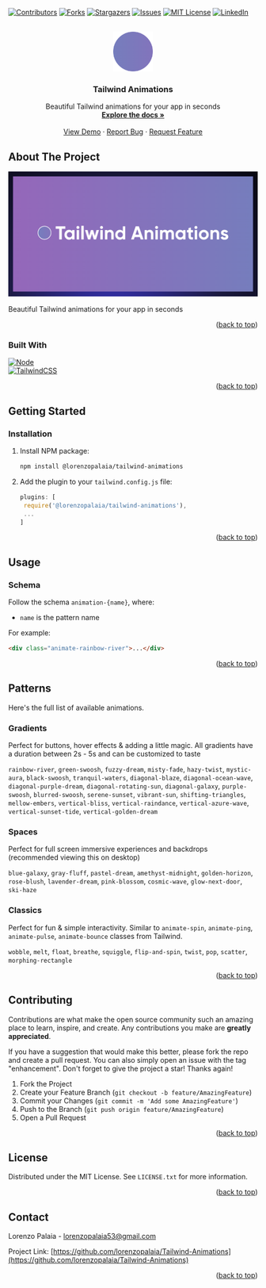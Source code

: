 <a name="readme-top"></a>

<!--
Here's a blank template to get started: To avoid retyping too much info. Do a search and replace with your text editor for the following: `Tailwind-Animations`, `twitter_handle`, `Tailwind Animations`, `Beautiful Tailwind animations for your app in seconds`
-->

<!-- PROJECT SHIELDS -->
<!--
*** I'm using markdown "reference style" links for readability.
*** Reference links are enclosed in brackets [ ] instead of parentheses ( ).
*** See the bottom of this document for the declaration of the reference variables
*** for contributors-url, forks-url, etc. This is an optional, concise syntax you may use.
*** https://www.markdownguide.org/basic-syntax/#reference-style-links
-->

[![Contributors][contributors-shield]][contributors-url]
[![Forks][forks-shield]][forks-url]
[![Stargazers][stars-shield]][stars-url]
[![Issues][issues-shield]][issues-url]
[![MIT License][license-shield]][license-url]
[![LinkedIn][linkedin-shield]][linkedin-url]

<!-- PROJECT LOGO -->
<br />
<div align="center">
  <a href="https://github.com/lorenzopalaia/Tailwind-Animations">
    <img src="repo_assets/logo.png" alt="Logo" width="80" height="80">
  </a>

<h3 align="center">Tailwind Animations</h3>

  <p align="center">
    Beautiful Tailwind animations for your app in seconds
    <br />
    <a href="https://github.com/lorenzopalaia/Tailwind-Animations"><strong>Explore the docs »</strong></a>
    <br />
    <br />
    <a href="https://play.tailwindcss.com/F9TqVwDeHLs">View Demo</a>
    ·
    <a href="https://github.com/lorenzopalaia/Tailwind-Animations/issues">Report Bug</a>
    ·
    <a href="https://github.com/lorenzopalaia/Tailwind-Animations/issues">Request Feature</a>
  </p>
</div>

<!-- TABLE OF CONTENTS -->
<!--
<details>
  <summary>Table of Contents</summary>
  <ol>
    <li>
      <a href="#about-the-project">About The Project</a>
      <ul>
        <li><a href="#built-with">Built With</a></li>
      </ul>
    </li>
    <li>
      <a href="#getting-started">Getting Started</a>
      <ul>
        <li><a href="#prerequisites">Prerequisites</a></li>
        <li><a href="#installation">Installation</a></li>
      </ul>
    </li>
    <li><a href="#usage">Usage</a></li>
    <li><a href="#roadmap">Roadmap</a></li>
    <li><a href="#contributing">Contributing</a></li>
    <li><a href="#license">License</a></li>
    <li><a href="#contact">Contact</a></li>
    <li><a href="#acknowledgments">Acknowledgments</a></li>
  </ol>
</details>
-->

<!-- ABOUT THE PROJECT -->

## About The Project

[![Product Name Preview][product-preview]](https://example.com)

Beautiful Tailwind animations for your app in seconds

<p align="right">(<a href="#readme-top">back to top</a>)</p>

### Built With

[![Node][Node.js]][Node-url]
<br />
[![TailwindCSS][TailwindCSS]][TailwindCSS-url]

<p align="right">(<a href="#readme-top">back to top</a>)</p>

<!-- GETTING STARTED -->

## Getting Started

### Installation

1. Install NPM package:

   ```sh
   npm install @lorenzopalaia/tailwind-animations
   ```

2. Add the plugin to your `tailwind.config.js` file:

   ```js
   plugins: [
    require('@lorenzopalaia/tailwind-animations'),
    ...
   ]
   ```

<p align="right">(<a href="#readme-top">back to top</a>)</p>

<!-- USAGE EXAMPLES -->

## Usage

### Schema

Follow the schema `animation-{name}`, where:

- `name` is the pattern name

For example:

```html
<div class="animate-rainbow-river">...</div>
```

<p align="right">(<a href="#readme-top">back to top</a>)</p>

<!-- ANIMATIONS -->

## Patterns

Here's the full list of available animations.

### Gradients

Perfect for buttons, hover effects & adding a little magic. All gradients have a duration between 2s - 5s and can be customized to taste

`rainbow-river`, `green-swoosh`, `fuzzy-dream`, `misty-fade`, `hazy-twist`, `mystic-aura`, `black-swoosh`, `tranquil-waters`, `diagonal-blaze`, `diagonal-ocean-wave`, `diagonal-purple-dream`, `diagonal-rotating-sun`, `diagonal-galaxy`, `purple-swoosh`, `blurred-swoosh`, `serene-sunset`, `vibrant-sun`, `shifting-triangles`, `mellow-embers`, `vertical-bliss`, `vertical-raindance`, `vertical-azure-wave`, `vertical-sunset-tide`, `vertical-golden-dream`

### Spaces

Perfect for full screen immersive experiences and backdrops (recommended viewing this on desktop)

`blue-galaxy`, `gray-fluff`, `pastel-dream`, `amethyst-midnight`, `golden-horizon`, `rose-blush`, `lavender-dream`, `pink-blossom`, `cosmic-wave`, `glow-next-door`, `ski-haze`

### Classics

Perfect for fun & simple interactivity. Similar to `animate-spin`, `animate-ping`, `animate-pulse`, `animate-bounce` classes from Tailwind.

`wobble`, `melt`, `float`, `breathe`, `squiggle`, `flip-and-spin`, `twist`, `pop`, `scatter`, `morphing-rectangle`

<p align="right">(<a href="#readme-top">back to top</a>)</p>

<!-- CONTRIBUTING -->

## Contributing

Contributions are what make the open source community such an amazing place to learn, inspire, and create. Any contributions you make are **greatly appreciated**.

If you have a suggestion that would make this better, please fork the repo and create a pull request. You can also simply open an issue with the tag "enhancement".
Don't forget to give the project a star! Thanks again!

1. Fork the Project
2. Create your Feature Branch (`git checkout -b feature/AmazingFeature`)
3. Commit your Changes (`git commit -m 'Add some AmazingFeature'`)
4. Push to the Branch (`git push origin feature/AmazingFeature`)
5. Open a Pull Request

<p align="right">(<a href="#readme-top">back to top</a>)</p>

<!-- LICENSE -->

## License

Distributed under the MIT License. See `LICENSE.txt` for more information.

<p align="right">(<a href="#readme-top">back to top</a>)</p>

<!-- CONTACT -->

## Contact

Lorenzo Palaia <!-- - [@twitter_handle](https://twitter.com/twitter_handle)--> - lorenzopalaia53@gmail.com

Project Link: [https://github.com/lorenzopalaia/Tailwind-Animations](https://github.com/lorenzopalaia/Tailwind-Animations)

<p align="right">(<a href="#readme-top">back to top</a>)</p>

<!-- ACKNOWLEDGMENTS -->
<!--
## Acknowledgments

- []()
- []()
- []()

<p align="right">(<a href="#readme-top">back to top</a>)</p>
-->

<!-- MARKDOWN LINKS & IMAGES -->
<!-- https://www.markdownguide.org/basic-syntax/#reference-style-links -->

[contributors-shield]: https://img.shields.io/github/contributors/lorenzopalaia/Tailwind-Animations.svg?style=for-the-badge
[contributors-url]: https://github.com/lorenzopalaia/Tailwind-Animations/graphs/contributors
[forks-shield]: https://img.shields.io/github/forks/lorenzopalaia/Tailwind-Animations.svg?style=for-the-badge
[forks-url]: https://github.com/lorenzopalaia/Tailwind-Animations/network/members
[stars-shield]: https://img.shields.io/github/stars/lorenzopalaia/Tailwind-Animations.svg?style=for-the-badge
[stars-url]: https://github.com/lorenzopalaia/Tailwind-Animations/stargazers
[issues-shield]: https://img.shields.io/github/issues/lorenzopalaia/Tailwind-Animations.svg?style=for-the-badge
[issues-url]: https://github.com/lorenzopalaia/Tailwind-Animations/issues
[license-shield]: https://img.shields.io/github/license/lorenzopalaia/Tailwind-Animations.svg?style=for-the-badge
[license-url]: https://github.com/lorenzopalaia/Tailwind-Animations/blob/master/LICENSE.txt
[linkedin-shield]: https://img.shields.io/badge/-LinkedIn-black.svg?style=for-the-badge&logo=linkedin&colorB=555
[linkedin-url]: https://linkedin.com/in/lorenzopalaia
[product-preview]: repo_assets/preview.png
[Next.js]: https://img.shields.io/badge/next.js-000000?style=for-the-badge&logo=nextdotjs&logoColor=white
[Next-url]: https://nextjs.org/
[React.js]: https://img.shields.io/badge/React-20232A?style=for-the-badge&logo=react&logoColor=61DAFB
[React-url]: https://reactjs.org/
[Vue.js]: https://img.shields.io/badge/Vue.js-35495E?style=for-the-badge&logo=vuedotjs&logoColor=4FC08D
[Vue-url]: https://vuejs.org/
[Angular.io]: https://img.shields.io/badge/Angular-DD0031?style=for-the-badge&logo=angular&logoColor=white
[Angular-url]: https://angular.io/
[Svelte.dev]: https://img.shields.io/badge/Svelte-4A4A55?style=for-the-badge&logo=svelte&logoColor=FF3E00
[Svelte-url]: https://svelte.dev/
[Laravel.com]: https://img.shields.io/badge/Laravel-FF2D20?style=for-the-badge&logo=laravel&logoColor=white
[Laravel-url]: https://laravel.com
[Bootstrap.com]: https://img.shields.io/badge/Bootstrap-563D7C?style=for-the-badge&logo=bootstrap&logoColor=white
[Bootstrap-url]: https://getbootstrap.com
[JQuery.com]: https://img.shields.io/badge/jQuery-0769AD?style=for-the-badge&logo=jquery&logoColor=white
[JQuery-url]: https://jquery.com
[Node.js]: https://img.shields.io/badge/Node.js-43853D?style=for-the-badge&logo=node.js&logoColor=white
[Node-url]: https://nodejs.org/
[TailwindCSS]: https://img.shields.io/badge/Tailwind_CSS-38B2AC?style=for-the-badge&logo=tailwind-css&logoColor=white
[TailwindCSS-url]: https://tailwindcss.com/
